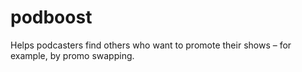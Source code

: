 # podboost
Helps podcasters find others who want to promote their shows – for example, by promo swapping.
